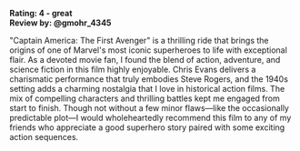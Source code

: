 **Rating: 4 - great**  
**Review by: @gmohr_4345**  

"Captain America: The First Avenger" is a thrilling ride that brings the origins of one of Marvel's most iconic superheroes to life with exceptional flair. As a devoted movie fan, I found the blend of action, adventure, and science fiction in this film highly enjoyable. Chris Evans delivers a charismatic performance that truly embodies Steve Rogers, and the 1940s setting adds a charming nostalgia that I love in historical action films. The mix of compelling characters and thrilling battles kept me engaged from start to finish. Though not without a few minor flaws—like the occasionally predictable plot—I would wholeheartedly recommend this film to any of my friends who appreciate a good superhero story paired with some exciting action sequences.